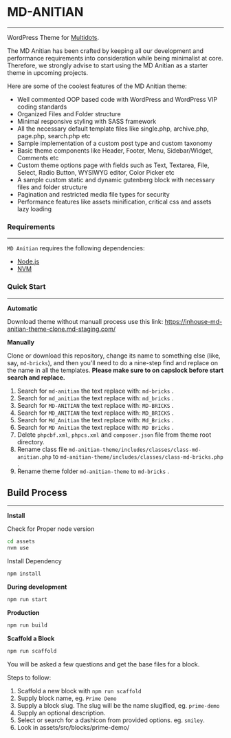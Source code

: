 # MD-ANITIAN

---

WordPress Theme for [Multidots](https://www.multidots.com/).

The MD Anitian has been crafted by keeping all our development and performance requirements into consideration while being minimalist at core. Therefore, we strongly advise to start using the MD Anitian as a starter theme in upcoming projects.

Here are some of the coolest features of the MD Anitian theme:

- Well commented OOP based code with WordPress and WordPress VIP coding standards
- Organized Files and Folder structure
- Minimal responsive styling with SASS framework
- All the necessary default template files like single.php, archive.php, page.php, search.php etc
- Sample implementation of a custom post type and custom taxonomy
- Basic theme components like Header, Footer, Menu, Sidebar/Widget, Comments etc
- Custom theme options page with fields such as Text, Textarea, File, Select, Radio Button, WYSIWYG editor, Color Picker etc
- A sample custom static and dynamic gutenberg block with necessary files and folder structure
- Pagination and restricted media file types for security
- Performance features like assets minification, critical css and assets lazy loading

### Requirements

---

`MD Anitian` requires the following dependencies:

- [Node.js](https://nodejs.org/)
- [NVM](https://wptraining.md10x.com/lessons/install-nvm/)

### Quick Start

---

**Automatic**

Download theme without manuall process use this link: https://inhouse-md-anitian-theme-clone.md-staging.com/

**Manually**

Clone or download this repository, change its name to something else (like, say, `md-bricks`), and then you'll need to do a nine-step find and replace on the name in all the templates. **Please make sure to on capslock before start search and replace.**

1. Search for `md-anitian` the text replace with: `md-bricks` .
2. Search for `md_anitian` the text replace with: `md_bricks` .
3. Search for `MD-ANITIAN` the text replace with: `MD-BRICKS` .
4. Search for `MD_ANITIAN` the text replace with: `MD_BRICKS` .
5. Search for `Md_Anitian` the text replace with: `Md_Bricks` .
6. Search for `MD Anitian` the text replace with: `MD Bricks` .
7. Delete `phpcbf.xml`, `phpcs.xml` and `composer.json` file from theme root directory.
8. Rename class file `md-anitian-theme/includes/classes/class-md-anitian.php` to `md-anitian-theme/includes/classes/class-md-bricks.php` .
9. Rename theme folder `md-anitian-theme` to `md-bricks` .

## Build Process

---

**Install**

Check for Proper node version

```bash
cd assets
nvm use
```

Install Dependency

```bash
npm install
```

**During development**

```bash
npm run start
```

**Production**

```bash
npm run build
```

**Scaffold a Block**

```bash
npm run scaffold
```

You will be asked a few questions and get the base files for a block.

Steps to follow:

1. Scaffold a new block with `npm run scaffold`
2. Supply block name, eg. `Prime Demo`
3. Supply a block slug. The slug will be the name slugified, eg. `prime-demo`
4. Supply an optional description.
5. Select or search for a dashicon from provided options. eg. `smiley`.
6. Look in assets/src/blocks/prime-demo/
